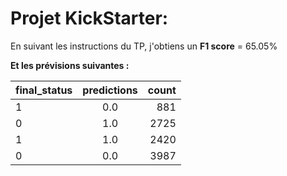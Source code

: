 # Projet KickStarter:

En suivant les instructions du TP, j'obtiens un **F1 score** = 65.05%

**Et les prévisions suivantes :**

                                                       
       
  
  
  
  | final_status        | predictions           | count  |
| ------------- |:-------------:| -----:|
| 1      | 0.0 | 881 |
| 0      | 1.0      |   2725 |
| 1 | 1.0      |    2420 |
| 0      | 0.0      |   3987 |

